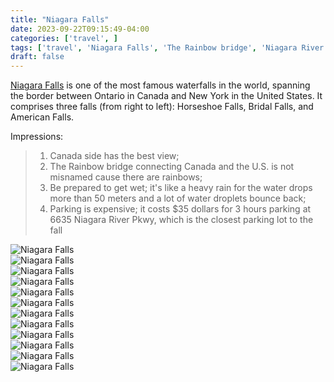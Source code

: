 ```yaml
---
title: "Niagara Falls"
date: 2023-09-22T09:15:49-04:00  
categories: ['travel', ]    
tags: ['travel', 'Niagara Falls', 'The Rainbow bridge', 'Niagara River']    
draft: false
---
```


[Niagara Falls](https://en.wikipedia.org/wiki/Niagara_Falls) is one of the most famous waterfalls in the world, spanning the border between Ontario in Canada 
and New York in the United States. It comprises three falls (from right to left): Horseshoe Falls,  Bridal Falls,  and American Falls.

Impressions:
> 1. Canada side has the best view;
> 2. The Rainbow bridge connecting Canada and the U.S. is not misnamed cause there are rainbows;
> 3. Be prepared to get wet; it's like a heavy rain for the water drops more than 50 meters and a lot of water droplets bounce back;
> 4. Parking is expensive; it costs $35 dollars for 3 hours parking at 6635 Niagara River Pkwy, which is the closest parking lot to the fall 



![Niagara Falls](/travel/niagara_falls/niagarafalls_1.jpeg "Niagara Falls")  
![Niagara Falls](/travel/niagara_falls/niagarafalls_2.jpeg "Niagara Falls")  
![Niagara Falls](/travel/niagara_falls/niagarafalls_3.jpeg "Niagara Falls")  
![Niagara Falls](/travel/niagara_falls/niagarafalls_4.jpeg "Niagara Falls")  
![Niagara Falls](/travel/niagara_falls/niagarafalls_5.jpeg "Niagara Falls")  
![Niagara Falls](/travel/niagara_falls/niagarafalls_6.jpeg "Niagara Falls")  
![Niagara Falls](/travel/niagara_falls/niagarafalls_7.jpeg "Niagara Falls")  
![Niagara Falls](/travel/niagara_falls/niagarafalls_8.jpeg "Niagara Falls")  
![Niagara Falls](/travel/niagara_falls/niagarafalls_9.jpeg "Niagara Falls")  
![Niagara Falls](/travel/niagara_falls/niagarafalls_10.jpeg "Niagara Falls")  
![Niagara Falls](/travel/niagara_falls/niagarafalls_11.jpeg "Niagara Falls")  
![Niagara Falls](/travel/niagara_falls/niagarafalls_12.jpeg "Niagara Falls")  

